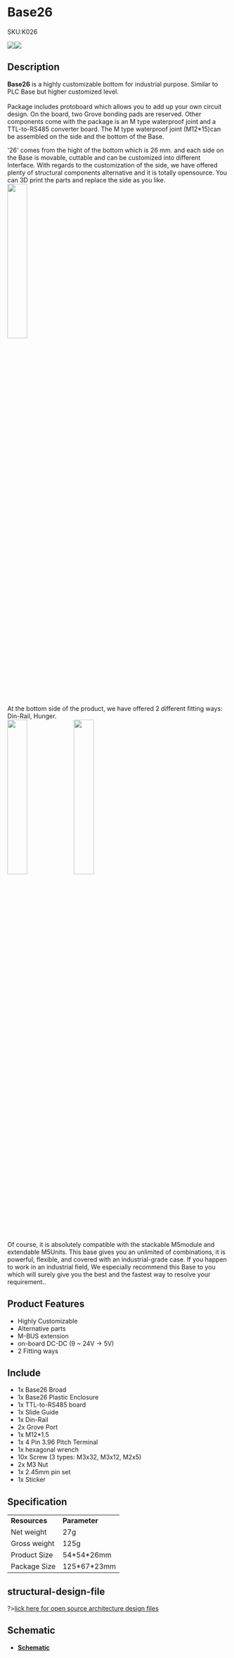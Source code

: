 # Base26

<el-tag effect="plain">SKU:K026</el-tag>

<div class="product_pic"><img src="assets/img/product_pics/base/base26/base26_01.webp"><img src="assets/img/product_pics/base/base26/base26_02.webp"></div>

## Description

**Base26** is a highly customizable bottom for industrial purpose. Similar to PLC Base but higher customized level. <br>  
Package includes protoboard which allows you to add up your own circuit design.  On the board, two Grove bonding pads are reserved. Other components come with the package is an M type waterproof joint and a TTL-to-RS485 converter board. The M type waterproof joint (M12*15)can be assembled on the side and the bottom of the Base.

'26' comes from the hight of the bottom which is 26 mm.  and each side on the Base is movable, cuttable and can be customized into different Interface.  With regards to the customization of the side, we have offered plenty of structural components alternative and it is totally opensource. You can 3D print the parts and replace the side as you like.<br>
<img src="assets/img/product_pics/base/base26/base26_05.webp" width="30%" height="30%">

At the bottom side of the product, we have offered 2 different fitting ways:  Din-Rail,  Hunger. <br>
<img src="assets/img/product_pics/base/base26//base26_03.webp" width="30%" height="30%"><img src="assets/img/product_pics/base/base26/base26_04.webp" width="30%" height="30%">

Of course, it is absolutely compatible with the stackable M5module and extendable M5Units.
This base gives you an unlimited of combinations, it is powerful, flexible, and covered with an industrial-grade case. If you happen to work in an industrial field, We especially recommend this Base to you which will surely give you the best and the fastest way to resolve your requirement..

## Product Features

-  Highly Customizable
-  Alternative parts
-  M-BUS extension
-  on-board DC-DC (9 ~ 24V -> 5V)
-  2 Fitting ways

## Include

-  1x Base26 Broad
-  1x Base26 Plastic Enclosure
-  1x TTL-to-RS485 board
-  1x Slide Guide
-  1x Din-Rail
-  2x Grove Port
-  1x M12*1.5
-  1x 4 Pin 3.96 Pitch Terminal
-  1x hexagonal wrench
-  10x Screw (3 types: M3x32, M3x12, M2x5)
-  2x M3 Nut
-  1x 2.45mm pin set
-  1x Sticker

## Specification

<table>
   <tr style="font-weight:bold">
      <td>Resources</td>
      <td>Parameter</td>
   </tr>
   <tr>
      <td>Net weight</td>
      <td>27g</td>
   </tr>
   <tr>
      <td>Gross weight</td>
      <td>125g</td>
   </tr>
   <tr>
      <td>Product Size</td>
      <td>54*54*26mm</td>
   </tr>
   <tr>
      <td>Package Size</td>
      <td>125*67*23mm</td>
   </tr>
 </table>

## structural-design-file

?>[lick here for open source architecture design files](https://github.com/m5stack/m5-structural-design-file/tree/master/BaseX_DB9_01)

## Schematic

- **[Schematic](https://m5stack.oss-cn-shenzhen.aliyuncs.com/resource/docs/schematic/Bases/BASE26.pdf)**

<script>

   var purchase_link = 'https://m5stack.com/collections/m5-base/products/base-26proto-industrial-board-module';

   anchor_search(purchase_link);
   scrollFunc();

</script>